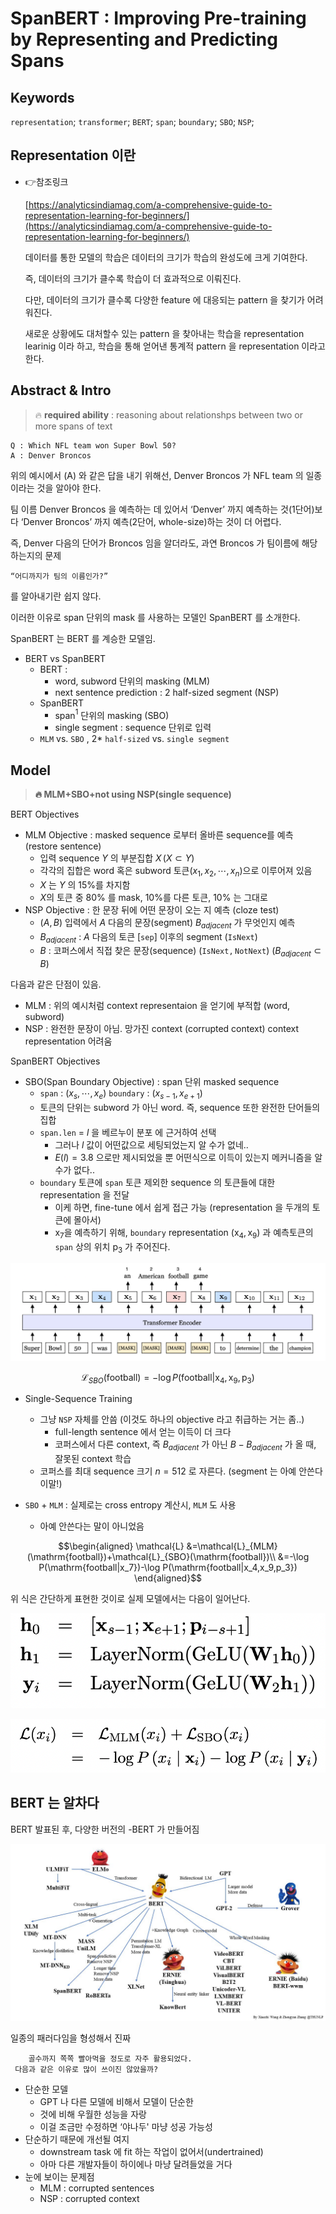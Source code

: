 # SpanBERT : Improving Pre-training by Representing and Predicting Spans

## Keywords

`representation`; `transformer`; `BERT`; `span`; `boundary`; `SBO`; `NSP`;

## Representation 이란

- 👉참조링크
    
    [https://analyticsindiamag.com/a-comprehensive-guide-to-representation-learning-for-beginners/](https://analyticsindiamag.com/a-comprehensive-guide-to-representation-learning-for-beginners/)
    

    데이터를 통한 모델의 학습은 데이터의 크기가 학습의 완성도에 크게 기여한다.

    즉, 데이터의 크기가 클수록 학습이 더 효과적으로 이뤄진다.

    다만, 데이터의 크기가 클수록 다양한 feature 에 대응되는 pattern 을 찾기가 어려워진다.

    새로운 상황에도 대처할수 있는 pattern 을 찾아내는 학습을 representation learinig 이라 하고, 학습을 통해 얻어낸 통계적 pattern 을 representation 이라고 한다.

## Abstract & Intro


>🔥 **required ability** : reasoning about relationshps between two or more spans of text


    Q : Which NFL team won Super Bowl 50?
    A : Denver Broncos
 

위의 예시에서 (A) 와 같은 답을 내기 위해선, Denver Broncos 가 NFL team 의 일종이라는 것을 알아야 한다.

팀 이름 Denver Broncos 을 예측하는 데 있어서 ‘Denver’ 까지 예측하는 것(1단어)보다 ‘Denver Broncos’ 까지 예측(2단어, whole-size)하는 것이 더 어렵다.

즉, Denver 다음의 단어가 Broncos 임을 알더라도, 과연 Broncos 가 팀이름에 해당하는지의 문제 

    “어디까지가 팀의 이름인가?”

를 알아내기란 쉽지 않다. 

이러한 이유로 span 단위의 mask 를 사용하는 모델인 SpanBERT 를 소개한다.

SpanBERT 는 BERT 를 계승한 모델임.

- BERT vs SpanBERT
    - BERT :
        - word, subword 단위의 masking (MLM)
        - next sentence prediction : 2 half-sized segment (NSP)
    - SpanBERT
        - span$^1$ 단위의 masking (SBO)
        - single segment : sequence 단위로 입력
    - `MLM` vs. `SBO` , 2* `half-sized` vs. `single segment`

## Model


>**🔥 MLM+SBO+not using NSP(single sequence)**

BERT Objectives

- MLM Objective : masked sequence 로부터 올바른 sequence를 예측 (restore sentence)
    - 입력 sequence $Y$ 의 부분집합 $X\,(X \subset Y)$
    - 각각의 집합은 word 혹은 subword 토큰$(x_1,x_2,\cdots,x_n)$으로 이루어져 있음
    - $X$ 는 $Y$ 의 15%를 차지함
    - $X$의 토큰 중 80% 를 mask, 10%를 다른 토큰, 10% 는 그대로
- NSP Objective : 한 문장 뒤에 어떤 문장이 오는 지 예측 (cloze test)
    - $(A,B)$ 입력에서 $A$ 다음의 문장(segment) $B_{adjacent}$ 가 무엇인지 예측
    - $B_{adjacent}$ : $A$ 다음의 토큰 $[\mathtt{sep}]$ 이후의 segment  ($\mathtt{IsNext}$)
    - $B$ : 코퍼스에서 직접 찾은 문장(sequence) ($\mathtt{IsNext,NotNext}$) ($B_{adjacent}\subset B)$

다음과 같은 단점이 있음.

- MLM : 위의 예시처럼 context representaion 을 얻기에 부적합 (word, subword)
- NSP : 완전한 문장이 아님. 망가진 context (corrupted context) context representation 어려움

SpanBERT Objectives

- SBO(Span Boundary Objective) : span 단위 masked sequence
    - `span` : $(x_s,\cdots,x_e)$ `boundary` : $(x_{s-1},x_{e+1})$
    - 토큰의 단위는 subword 가 아닌 word. 즉, sequence 또한 완전한 단어들의 집합
    - `span.len` = $l$ 을 베르누이 분포 에 근거하여 선택
        - 그러나 $l$ 값이 어떤값으로 세팅되었는지 알 수가 없네..
        - $E(l)=3.8$ 으로만 제시되었을 뿐 어떤식으로 이득이 있는지 메커니즘을 알수가 없다..
    - `boundary` 토큰에 `span` 토큰 제외한 sequence 의 토큰들에 대한 representation 을 전달
        - 이케 하면, fine-tune 에서 쉽게 접근 가능 (representation 을 두개의 토큰에 몰아서)
        - $\mathrm{x_7}$을 예측하기 위해,  `boundary` representation $(\mathrm{x_4,x_9})$ 과 예측토큰의 `span` 상의 위치 $\mathrm{p_3}$ 가 주어진다.

![Untitled](source/Untitled.png)

$$
\mathcal{L}_{SBO}(\mathrm{football})=-\log P(\mathrm{football|x_4,x_9,p_3})
$$

- Single-Sequence Training
    - 그냥 `NSP` 자체를 안씀 (이것도 하나의 objective 라고 취급하는 거는 좀..)
        - full-length sentence 에서 얻는 이득이 더 크다
        - 코퍼스에서 다른 context, 즉 $B_{adjacent}$ 가 아닌 $B-B_{adjacent}$ 가 올 때, 잘못된 context 학습
    - 코퍼스를 최대 sequence 크기 $n=512$ 로 자른다. (segment 는 아예 안쓴다 이말!)
    
- `SBO` + `MLM` : 실제로는 cross entropy 계산시, `MLM` 도 사용
    - 아예 안쓴다는 말이 아니었음

$$\begin{aligned}
\mathcal{L}
&=\mathcal{L}_{MLM}(\mathrm{football})+\mathcal{L}_{SBO}(\mathrm{football})\\
&=-\log P(\mathrm{football|x_7})-\log P(\mathrm{football|x_4,x_9,p_3})
\end{aligned}$$

위 식은 간단하게 표현한 것이로 실제 모델에서는 다음이 일어난다.

![Untitled](source/Untitled%201.png)

![Untitled](source/Untitled%202.png)

## BERT 는 알차다

BERT 발표된 후, 다양한 버전의 -BERT 가 만들어짐

![BERT.jpeg](source/BERT.jpeg)

일종의 패러다임을 형성해서 진짜

        골수까지 쪽쪽 빨아먹을 정도로 자주 활용되었다.
     다음과 같은 이유로 많이 쓰이진 않았을까?

- 단순한 모델
    - GPT 나 다른 모델에 비해서 모델이 단순한
    - 것에 비해 우월한 성능을 자랑
    - 이걸 조금만 수정하면 ‘야나두' 마냥 성공 가능성
- 단순하기 때문에 개선될 여지
    - downstream task 에 fit 하는 작업이 없어서(undertrained)
    - 아마 다른 개발자들이 하이에나 마냥 달려들었을 거다
- 눈에 보이는 문제점
    - MLM : corrupted sentences
    - NSP : corrupted context